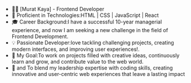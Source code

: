 - 👨‍💻 [Murat Kaya] - Frontend Developer
- 🔭 Proficient in Technologies:HTML | CSS | JavaScript | React
- 🎓 Career Background:I have a successful 10-year managerial experience, and now I am seeking a new challenge in the field of Frontend Development.
- 💡 Passionate Developer:love tackling challenging projects, creating modern interfaces, and improving user experiences!.
- 🚀 My Goal:To work on projects filled with creative ideas, continuously learn and grow, and contribute value to the web world.
- 🚀 and To blend my leadership expertise with coding skills, creating innovative and user-centric web experiences that leave a lasting impact

<!---
Mrtkaya0/Mrtkaya0 is a ✨ special ✨ repository because its `README.md` (this file) appears on your GitHub profile.
You can click the Preview link to take a look at your changes.
--->
